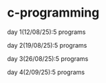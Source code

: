 # c-programming
day 1(12/08/25):5 programs

day 2(19/08/25):5 programs

day 3(26/08/25):5 programs

day 4(2/09/25):5 programs



